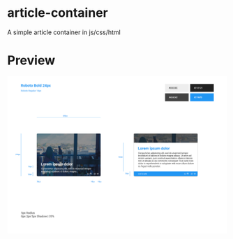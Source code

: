 # article-container
A simple article container in js/css/html

# Preview
![alt text](https://raw.githubusercontent.com/ofsen/article-container/master/Test.jpg)
